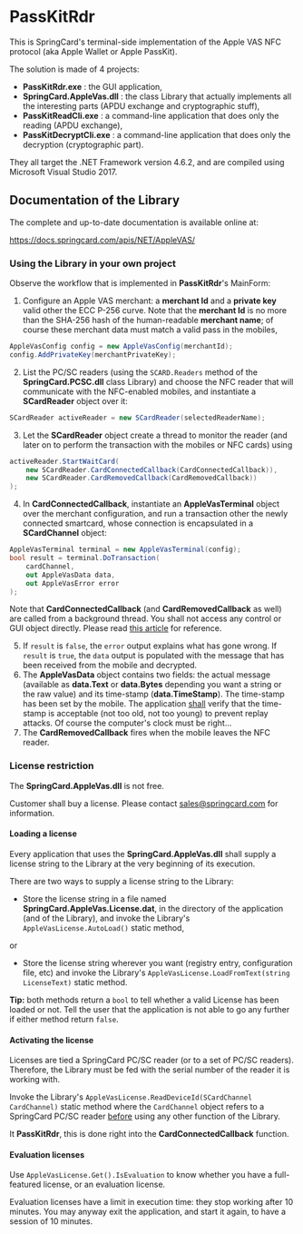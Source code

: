 # PassKitRdr

This is SpringCard's terminal-side implementation of the Apple VAS NFC protocol (aka Apple Wallet or Apple PassKit).

The solution is made of 4 projects:

- **PassKitRdr.exe** : the GUI application,
- **SpringCard.AppleVas.dll** : the class Library that actually implements all the interesting parts (APDU exchange and cryptographic stuff),
- **PassKitReadCli.exe** : a command-line application that does only the reading (APDU exchange),
- **PassKitDecryptCli.exe** : a command-line application that does only the decryption (cryptographic part).

They all target the .NET Framework version 4.6.2, and are compiled using Microsoft Visual Studio 2017.

## Documentation of the Library

The complete and up-to-date documentation is available online at:

https://docs.springcard.com/apis/NET/AppleVAS/

### Using the Library in your own project

Observe the workflow that is implemented in **PassKitRdr**'s MainForm:

1. Configure an Apple VAS merchant: a **merchant Id** and a **private key** valid other the ECC P-256 curve. Note that the **merchant Id** is no more than the SHA-256 hash of the human-readable **merchant name**; of course these merchant data must match a valid pass in the mobiles,

```C#
AppleVasConfig config = new AppleVasConfig(merchantId);
config.AddPrivateKey(merchantPrivateKey);
```

2. List the PC/SC readers (using the `SCARD.Readers` method of the **SpringCard.PCSC.dll** class Library) and choose the NFC reader that will communicate with the NFC-enabled mobiles, and instantiate a **SCardReader** object over it:

```C#
SCardReader activeReader = new SCardReader(selectedReaderName);
```

3. Let the **SCardReader** object create a thread to monitor the reader (and later on to perform the transaction with the mobiles or NFC cards) using

```C#
activeReader.StartWaitCard(
    new SCardReader.CardConnectedCallback(CardConnectedCallback)),
	new SCardReader.CardRemovedCallback(CardRemovedCallback))
);
```

4. In **CardConnectedCallback**, instantiate an **AppleVasTerminal** object over the merchant configuration, and run a transaction other the newly connected smartcard, whose connection is encapsulated in a **SCardChannel** object:

```C#
AppleVasTerminal terminal = new AppleVasTerminal(config);
bool result = terminal.DoTransaction(
    cardChannel,
    out AppleVasData data,
    out AppleVasError error
);
```

Note that **CardConnectedCallback** (and **CardRemovedCallback** as well) are called from a background thread. You shall not access any control or GUI object directly. Please read [this article](<https://docs.microsoft.com/fr-fr/dotnet/framework/winforms/controls/how-to-make-thread-safe-calls-to-windows-forms-controls>) for reference.

5. If `result` is `false`, the `error` output explains what has gone wrong. If `result` is `true`, the `data` output is populated with the message that has been received from the mobile and decrypted.
6. The **AppleVasData** object contains two fields: the actual message (available as **data.Text** or **data.Bytes** depending you want a string or the raw value) and its time-stamp (**data.TimeStamp**). The time-stamp has been set by the mobile. The application <u>shall</u> verify that the time-stamp is acceptable (not too old, not too young) to prevent replay attacks. Of course the computer's clock must be right...
7. The **CardRemovedCallback** fires when the mobile leaves the NFC reader.

### License restriction

The **SpringCard.AppleVas.dll** is not free.

Customer shall buy a license. Please contact sales@springcard.com for information.

#### Loading a license

Every application that uses the **SpringCard.AppleVas.dll** shall supply a license string to the Library at the very beginning of its execution.

There are two ways to supply a license string to the Library:

- Store the license string in a file named **SpringCard.AppleVas.License.dat**, in the directory of the application (and of the Library), and invoke the Library's `AppleVasLicense.AutoLoad()` static method,

or

- Store the license string wherever you want (registry entry, configuration file, etc) and invoke the Library's `AppleVasLicense.LoadFromText(string LicenseText)` static method.

**Tip:** both methods return a `bool` to tell whether a valid License has been loaded or not. Tell the user that the application is not able to go any further if either method return `false`.

#### Activating the license

Licenses are tied a SpringCard PC/SC reader (or to a set of PC/SC readers). Therefore, the Library must be fed with the serial number of the reader it is working with.

Invoke the Library's `AppleVasLicense.ReadDeviceId(SCardChannel CardChannel)` static method where the `CardChannel` object refers to a SpringCard PC/SC reader <u>before</u> using any other function of the Library.

It **PassKitRdr**, this is done right into the **CardConnectedCallback** function.

#### Evaluation licenses

Use `AppleVasLicense.Get().IsEvaluation` to know whether you have a full-featured license, or an evaluation license.

Evaluation licenses have a limit in execution time: they stop working after 10 minutes. You may anyway exit the application, and start it again, to have a session of 10 minutes.